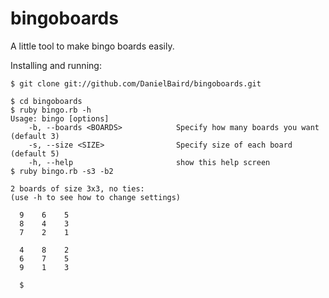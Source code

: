 bingoboards
===========

A little tool to make bingo boards easily.

Installing and running:

    $ git clone git://github.com/DanielBaird/bingoboards.git
    
    $ cd bingoboards
    $ ruby bingo.rb -h
    Usage: bingo [options]
        -b, --boards <BOARDS>            Specify how many boards you want (default 3)
        -s, --size <SIZE>                Specify size of each board (default 5)
        -h, --help                       show this help screen
    $ ruby bingo.rb -s3 -b2
    
    2 boards of size 3x3, no ties:
    (use -h to see how to change settings)
    
      9    6    5  
      8    4    3  
      7    2    1  
      
      4    8    2  
      6    7    5  
      9    1    3
       
      $